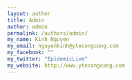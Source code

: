 ```yaml
---
layout: author
title: Admin
author: admin
permalink: /authors/admin/
my_name: Kinh Nguyen
my_email: nguyenkinh@ytecongcong.com
my_facebook: ""
my_twitter: "EpidemicLive"
my_website: http://www.ytecongcong.com
---
```


